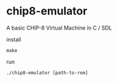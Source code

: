 # chip8-emulator

A basic CHIP-8 Virtual Machine in C / SDL


install 

```make```

run

```./chip8-emulator [path-to-rom]```
